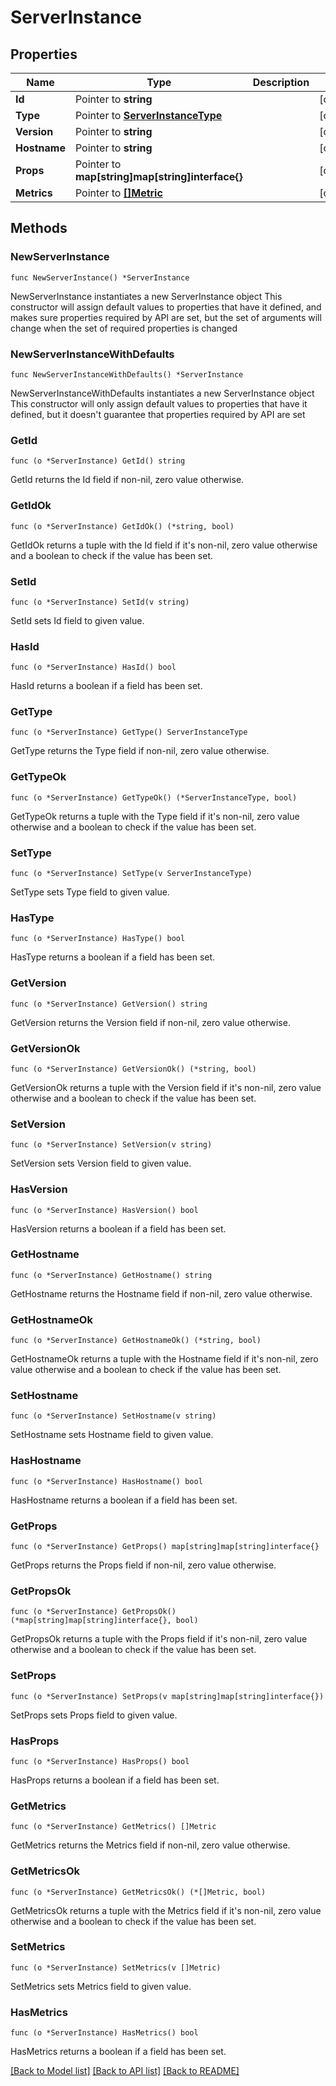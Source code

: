 # ServerInstance

## Properties

Name | Type | Description | Notes
------------ | ------------- | ------------- | -------------
**Id** | Pointer to **string** |  | [optional] 
**Type** | Pointer to [**ServerInstanceType**](ServerInstanceType.md) |  | [optional] 
**Version** | Pointer to **string** |  | [optional] 
**Hostname** | Pointer to **string** |  | [optional] 
**Props** | Pointer to **map[string]map[string]interface{}** |  | [optional] 
**Metrics** | Pointer to [**[]Metric**](Metric.md) |  | [optional] 

## Methods

### NewServerInstance

`func NewServerInstance() *ServerInstance`

NewServerInstance instantiates a new ServerInstance object
This constructor will assign default values to properties that have it defined,
and makes sure properties required by API are set, but the set of arguments
will change when the set of required properties is changed

### NewServerInstanceWithDefaults

`func NewServerInstanceWithDefaults() *ServerInstance`

NewServerInstanceWithDefaults instantiates a new ServerInstance object
This constructor will only assign default values to properties that have it defined,
but it doesn't guarantee that properties required by API are set

### GetId

`func (o *ServerInstance) GetId() string`

GetId returns the Id field if non-nil, zero value otherwise.

### GetIdOk

`func (o *ServerInstance) GetIdOk() (*string, bool)`

GetIdOk returns a tuple with the Id field if it's non-nil, zero value otherwise
and a boolean to check if the value has been set.

### SetId

`func (o *ServerInstance) SetId(v string)`

SetId sets Id field to given value.

### HasId

`func (o *ServerInstance) HasId() bool`

HasId returns a boolean if a field has been set.

### GetType

`func (o *ServerInstance) GetType() ServerInstanceType`

GetType returns the Type field if non-nil, zero value otherwise.

### GetTypeOk

`func (o *ServerInstance) GetTypeOk() (*ServerInstanceType, bool)`

GetTypeOk returns a tuple with the Type field if it's non-nil, zero value otherwise
and a boolean to check if the value has been set.

### SetType

`func (o *ServerInstance) SetType(v ServerInstanceType)`

SetType sets Type field to given value.

### HasType

`func (o *ServerInstance) HasType() bool`

HasType returns a boolean if a field has been set.

### GetVersion

`func (o *ServerInstance) GetVersion() string`

GetVersion returns the Version field if non-nil, zero value otherwise.

### GetVersionOk

`func (o *ServerInstance) GetVersionOk() (*string, bool)`

GetVersionOk returns a tuple with the Version field if it's non-nil, zero value otherwise
and a boolean to check if the value has been set.

### SetVersion

`func (o *ServerInstance) SetVersion(v string)`

SetVersion sets Version field to given value.

### HasVersion

`func (o *ServerInstance) HasVersion() bool`

HasVersion returns a boolean if a field has been set.

### GetHostname

`func (o *ServerInstance) GetHostname() string`

GetHostname returns the Hostname field if non-nil, zero value otherwise.

### GetHostnameOk

`func (o *ServerInstance) GetHostnameOk() (*string, bool)`

GetHostnameOk returns a tuple with the Hostname field if it's non-nil, zero value otherwise
and a boolean to check if the value has been set.

### SetHostname

`func (o *ServerInstance) SetHostname(v string)`

SetHostname sets Hostname field to given value.

### HasHostname

`func (o *ServerInstance) HasHostname() bool`

HasHostname returns a boolean if a field has been set.

### GetProps

`func (o *ServerInstance) GetProps() map[string]map[string]interface{}`

GetProps returns the Props field if non-nil, zero value otherwise.

### GetPropsOk

`func (o *ServerInstance) GetPropsOk() (*map[string]map[string]interface{}, bool)`

GetPropsOk returns a tuple with the Props field if it's non-nil, zero value otherwise
and a boolean to check if the value has been set.

### SetProps

`func (o *ServerInstance) SetProps(v map[string]map[string]interface{})`

SetProps sets Props field to given value.

### HasProps

`func (o *ServerInstance) HasProps() bool`

HasProps returns a boolean if a field has been set.

### GetMetrics

`func (o *ServerInstance) GetMetrics() []Metric`

GetMetrics returns the Metrics field if non-nil, zero value otherwise.

### GetMetricsOk

`func (o *ServerInstance) GetMetricsOk() (*[]Metric, bool)`

GetMetricsOk returns a tuple with the Metrics field if it's non-nil, zero value otherwise
and a boolean to check if the value has been set.

### SetMetrics

`func (o *ServerInstance) SetMetrics(v []Metric)`

SetMetrics sets Metrics field to given value.

### HasMetrics

`func (o *ServerInstance) HasMetrics() bool`

HasMetrics returns a boolean if a field has been set.


[[Back to Model list]](../README.md#documentation-for-models) [[Back to API list]](../README.md#documentation-for-api-endpoints) [[Back to README]](../README.md)


